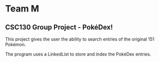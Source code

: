# Team M
## CSC130 Group Project - PokéDex!
This project gives the user the ability to search entries of the original 151 Pokémon.

The program uses a LinkedList to store and index the PokéDex entries.
